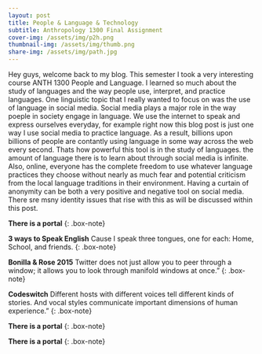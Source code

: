```yaml
---
layout: post
title: People & Language & Technology
subtitle: Anthropology 1300 Final Assignment
cover-img: /assets/img/p2h.png
thumbnail-img: /assets/img/thumb.png
share-img: /assets/img/path.jpg
---
```

Hey guys, welcome back to my blog. This semester I took a very interesting course ANTH 1300 People and Language. I learned so much about the study of languages and the way people use, interpret, and practice languages. One linguistic topic that I really wanted to focus on was the use of language in social media. Social media plays a major role in the way poeple in society engage in language. We use the internet to speak and express ourselves everyday, for example right now this blog post is just one way I use social media to practice language. As a result, billions upon billions of people are contantly using language in some way across the web every second. Thats how powerful this tool is in the study of languages. the amount of language there is to learn about through social media is infinite. Also, online, everyone has the complete freedom to use whatever language practices they choose without nearly as much fear and potential criticism from the local language traditions in their environment. Having a curtain of anonymity can be both a very positive and negative tool on social media. There sre msny identity issues that rise with this as will be discussed within this post.

**There is a portal** 
{: .box-note}

**3 ways to Speak English** Cause I speak three tongues, one for each: Home, School, and friends.
{: .box-note}


**Bonilla & Rose 2015** Twitter does not just allow you to peer through a window; it allows you to look through manifold windows at once.” 
{: .box-note}

**Codeswitch** Different hosts with different voices tell different kinds of stories. And vocal styles communicate important dimensions of human experience.” 
{: .box-note}

**There is a portal** 
{: .box-note}

**There is a portal** 
{: .box-note}

